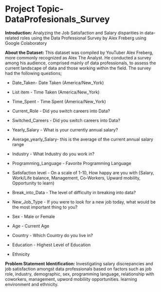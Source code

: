 # **Project Topic- DataProfesionals_Survey**

**Introduction:**
Analyzing the Job Satisfaction and Salary disparities in data-related roles using the Data Professional Survey by Alex Freberg using Google Colaboratory

**About the Dataset:**
This dataset was compiled by YouTuber Alex Freberg, more commonly recognized as Alex The Analyst. He conducted a survey among his audience, comprised mainly of data professionals, to assess the current landscape of data and those working within the field. The survey had the following questions;

*   Date_Taken- Date Taken (America/New_York)
*   List item - Time Taken (America/New_York)

*   Time_Spent - Time Spent (America/New_York)
*   Current_Role - Did you switch careers into Data?

*   Switched_Careers - Did you switch careers into Data?
*   Yearly_Salary - What is your currently annual salary?

*   Average_yearly_Salary- this is the average of the current annual salary range
*   Industry - What Industry do you work in?

*   Programming_Language - Favorite Programming Language

*   Satisfaction level - On a scale of 1-10, How happy are you with {Salary, Work/Life balance, Management, Co-Workers, Upward mobility, Opportunity to learn)


*   Break_into_Data - The level of difficulty in breaking into data?

*   New_Job_Type - If you were to look for a new job today, what would be the most important thing to you?
*   Sex - Male or Female

*   Age - Current Age
*   Country  - Which Country do you live in?
*   Education  - Highest Level of Education

*   Ethnicity

**Problem Statement Identification:**
Investigating salary discrepancies and job satisfaction amongst data professionals based on factors such as job role, industry, demographic, sex, programming language, relationship with coworkers, management, upword mobiliity opportunities. learning environment and ethnicity.
